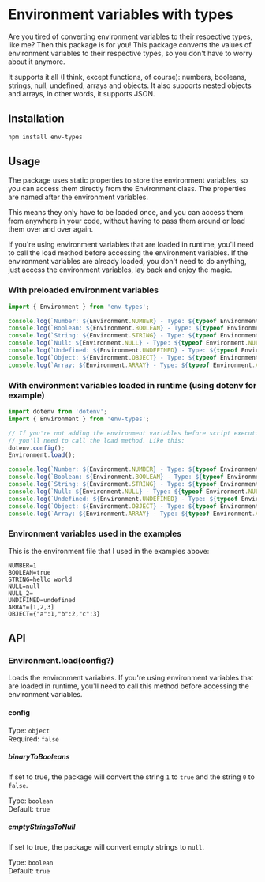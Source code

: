 # Environment variables with types

Are you tired of converting environment variables to their respective types, like me? Then this package is for you! This package converts the values of environment variables to their respective types, so you don't have to worry about it anymore.

It supports it all (I think, except functions, of course): numbers, booleans, strings, null, undefined, arrays and objects. It also supports nested objects and arrays, in other words, it supports JSON.

## Installation

```bash
npm install env-types
```

## Usage
The package uses static properties to store the environment variables, so you can access them directly from the Environment class. The properties are named after the environment variables.

This means they only have to be loaded once, and you can access them from anywhere in your code, without having to pass them around or load them over and over again.

If you're using environment variables that are loaded in runtime, you'll need to call the load method before accessing the environment variables. If the environment variables are already loaded, you don't need to do anything, just access the environment variables, lay back and enjoy the magic.

### With preloaded environment variables
```js
import { Environment } from 'env-types';

console.log(`Number: ${Environment.NUMBER} - Type: ${typeof Environment.NUMBER}`);
console.log(`Boolean: ${Environment.BOOLEAN} - Type: ${typeof Environment.BOOLEAN}`);
console.log(`String: ${Environment.STRING} - Type: ${typeof Environment.STRING}`);
console.log(`Null: ${Environment.NULL} - Type: ${typeof Environment.NULL}`);
console.log(`Undefined: ${Environment.UNDEFINED} - Type: ${typeof Environment.UNDEFINED}`);
console.log(`Object: ${Environment.OBJECT} - Type: ${typeof Environment.OBJECT}`);
console.log(`Array: ${Environment.ARRAY} - Type: ${typeof Environment.ARRAY} - Is array: ${Array.isArray(Environment.ARRAY)}`);
```

### With environment variables loaded in runtime (using dotenv for example)
```js
import dotenv from 'dotenv';
import { Environment } from 'env-types';

// If you're not adding the environment variables before script execution,
// you'll need to call the load method. Like this:
dotenv.config();
Environment.load();

console.log(`Number: ${Environment.NUMBER} - Type: ${typeof Environment.NUMBER}`);
console.log(`Boolean: ${Environment.BOOLEAN} - Type: ${typeof Environment.BOOLEAN}`);
console.log(`String: ${Environment.STRING} - Type: ${typeof Environment.STRING}`);
console.log(`Null: ${Environment.NULL} - Type: ${typeof Environment.NULL}`);
console.log(`Undefined: ${Environment.UNDEFINED} - Type: ${typeof Environment.UNDEFINED}`);
console.log(`Object: ${Environment.OBJECT} - Type: ${typeof Environment.OBJECT}`);
console.log(`Array: ${Environment.ARRAY} - Type: ${typeof Environment.ARRAY} - Is array: ${Array.isArray(Environment.ARRAY)}`);
```

### Environment variables used in the examples
This is the environment file that I used in the examples above:
```
NUMBER=1
BOOLEAN=true
STRING=hello world
NULL=null
NULL_2=
UNDIFINED=undefined
ARRAY=[1,2,3]
OBJECT={"a":1,"b":2,"c":3}
```

## API

### Environment.load(config?)
Loads the environment variables. If you're using environment variables that are loaded in runtime, you'll need to call this method before accessing the environment variables.

#### config
Type: `object`  
Required: `false`

##### binaryToBooleans
If set to true, the package will convert the string `1` to `true` and the string `0` to `false`.

Type: `boolean`  
Default: `true`

##### emptyStringsToNull
If set to true, the package will convert empty strings to `null`.

Type: `boolean`  
Default: `true`